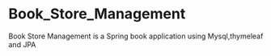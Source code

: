 # Book_Store_Management
Book Store Management is a Spring book application using Mysql,thymeleaf and JPA
